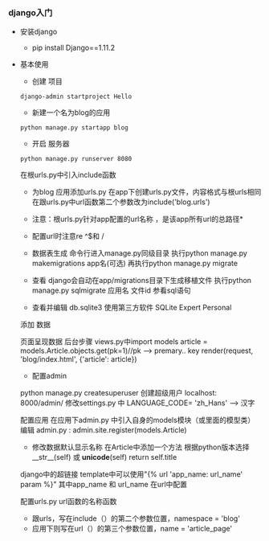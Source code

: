 ### django入门

* 安装django 
    - pip install Django==1.11.2

* 基本使用
    - 创建 项目    
    ```
    django-admin startproject Hello

    ```
    - 新建一个名为blog的应用 
    ```
    python manage.py startapp blog
    ```
    - 开启 服务器

    ```
    python manage.py runserver 8080
    ```
    在根urls.py中引入include函数
    - 为blog 应用添加urls.py
    在app下创建urls.py文件，内容格式与根urls相同
    在跟urls.py中url函数第二个参数改为include('blog.urls')

    * 注意：根urls.py针对app配置的url名称 ，是该app所有url的总路径*
    * 配置url时注意re ^$和 /
    

    * 数据表生成
    命令行进入manage.py同级目录
    执行python manage.py makemigrations app名(可选)
    再执行python manage.py migrate

    * 查看
    django会自动在app/migrations目录下生成移植文件
    执行python manage.py sqlmigrate 应用名 文件id 参看sql语句

    * 查看并编辑 db.sqlite3
    使用第三方软件
    SQLite Expert Personal  

    添加 数据

    页面呈现数据
    后台步骤
    views.py中import models
    article = models.Article.objects.get(pk=1)//pk --> premary.. key
    render(request, 'blog/index.html', {'article': article})

    * 配置admin

    python manage.py createsuperuser 创建超级用户
    localhost: 8000/admin/
    修改settings.py 中 LANGUAGE_CODE= 'zh_Hans' --> 汉字

    配置应用
    在应用下admin.py 中引入自身的models模块（或里面的模型类）
    编辑 admin.py : admin.site.register(models.Article)

    * 修改数据默认显示名称
    在Article中添加一个方法
    根据python版本选择__str__(self) 或 __unicode__(self)
    return self.title

    django中的超链接
    template中可以使用"{% url 'app_name: url_name' param %}"
    其中app_name 和 url_name 在url中配置

    配置urls.py
    url函数的名称函数
    - 跟urls，写在include（）的第二个参数位置，namespace = 'blog'
    - 应用下则写在url（）的第三个参数位置，name = 'article_page'
